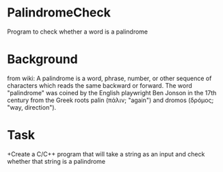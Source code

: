 # PalindromeCheck
Program to check whether a word is a palindrome

# Background
from wiki:
  A palindrome is a word, phrase, number, or other sequence of characters which reads the same backward or forward.
  The word "palindrome" was coined by the English playwright Ben Jonson in the 17th century from the Greek roots palin (πάλιν; "again") and dromos (δρóμος; "way, direction").

# Task
+Create a C/C++ program that will take a string as an input and check whether that string is a palindrome
